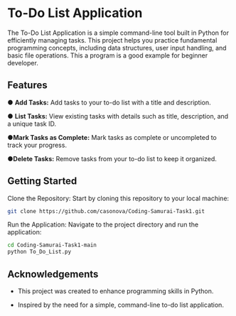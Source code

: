 
# To-Do List Application

The To-Do List Application is a simple command-line tool built in Python for efficiently managing tasks. This project helps you practice fundamental programming concepts, including data structures, user input handling, and basic file operations. This a program is a good example for beginner developer.



## Features

&#9679; **Add Tasks:** Add tasks to your to-do list with a title and description.

&#9679; **List Tasks:** View existing tasks with details such as title, description, and a unique task ID.

&#9679;**Mark Tasks as Complete:** Mark tasks as complete or uncompleted to track your progress.

&#9679;**Delete Tasks:** Remove tasks from your to-do list to keep it organized.
## Getting Started

Clone the Repository: Start by cloning this repository to your local machine:

```bash
git clone https://github.com/casonova/Coding-Samurai-Task1.git

```
Run the Application: Navigate to the project directory and run the application:

```bash
cd Coding-Samurai-Task1-main
python To_Do_List.py

```    
## Acknowledgements

 - This project was created to enhance programming skills in Python.

 - Inspired by the need for a simple, command-line to-do list application.


